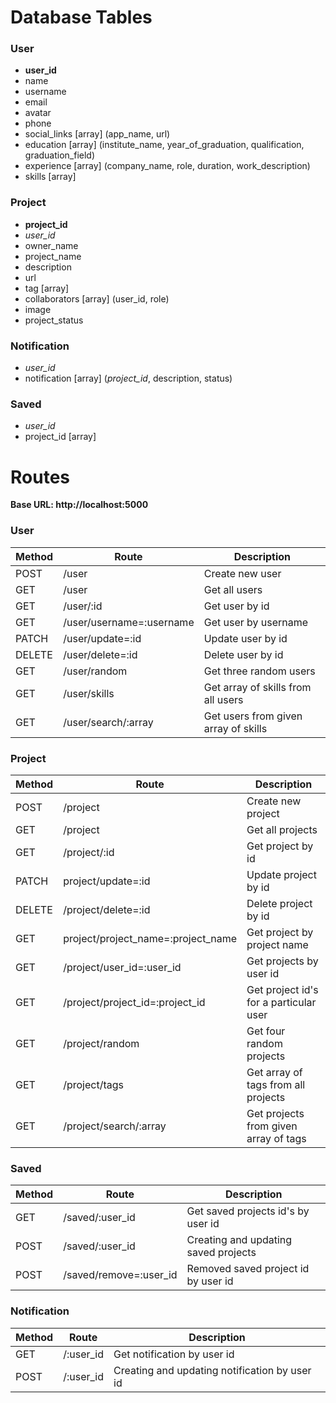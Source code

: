 # Database Tables

### User

- **user_id**
- name
- username
- email
- avatar
- phone
- social_links [array] (app_name, url)
- education [array] (institute_name, year_of_graduation, qualification, graduation_field)
- experience [array] (company_name, role, duration, work_description)
- skills [array]

### Project

- **project_id**
- _user_id_
- owner_name
- project_name
- description
- url
- tag [array]
- collaborators [array] (user_id, role)
- image
- project_status

### Notification

- _user_id_
- notification [array] (_project_id_, description, status)

### Saved

- _user_id_
- project_id [array]

# Routes

**Base URL: http://localhost:5000**

### User

| Method | Route                    | Description                          |
| ------ | ------------------------ | ------------------------------------ |
| POST   | /user                    | Create new user                      |
| GET    | /user                    | Get all users                        |
| GET    | /user/:id                | Get user by id                       |
| GET    | /user/username=:username | Get user by username                 |
| PATCH  | /user/update=:id         | Update user by id                    |
| DELETE | /user/delete=:id         | Delete user by id                    |
| GET    | /user/random             | Get three random users               |
| GET    | /user/skills             | Get array of skills from all users   |
| GET    | /user/search/:array      | Get users from given array of skills |

### Project

| Method | Route                              | Description                            |
| ------ | ---------------------------------- | -------------------------------------- |
| POST   | /project                           | Create new project                     |
| GET    | /project                           | Get all projects                       |
| GET    | /project/:id                       | Get project by id                      |
| PATCH  | project/update=:id                 | Update project by id                   |
| DELETE | /project/delete=:id                | Delete project by id                   |
| GET    | project/project_name=:project_name | Get project by project name            |
| GET    | /project/user_id=:user_id          | Get projects by user id                |
| GET    | /project/project_id=:project_id    | Get project id's for a particular user |
| GET    | /project/random                    | Get four random projects               |
| GET    | /project/tags                      | Get array of tags from all projects    |
| GET    | /project/search/:array             | Get projects from given array of tags  |

### Saved

| Method | Route                  | Description                          |
| ------ | ---------------------- | ------------------------------------ |
| GET    | /saved/:user_id        | Get saved projects id's by user id   |
| POST   | /saved/:user_id        | Creating and updating saved projects |
| POST   | /saved/remove=:user_id | Removed saved project id by user id  |

### Notification

| Method | Route     | Description                                   |
| ------ | --------- | --------------------------------------------- |
| GET    | /:user_id | Get notification by user id                   |
| POST   | /:user_id | Creating and updating notification by user id |
